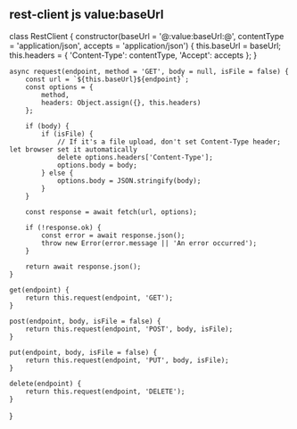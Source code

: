 
rest-client
js
value:baseUrl
---
class RestClient {
    constructor(baseUrl = '@:value:baseUrl:@', contentType = 'application/json', accepts = 'application/json') {
        this.baseUrl = baseUrl;
        this.headers = {
            'Content-Type': contentType,
            'Accept': accepts
        };
    }

    async request(endpoint, method = 'GET', body = null, isFile = false) {
        const url = `${this.baseUrl}${endpoint}`;
        const options = { 
            method,
            headers: Object.assign({}, this.headers)
        };

        if (body) {
            if (isFile) {
                // If it's a file upload, don't set Content-Type header; let browser set it automatically
                delete options.headers['Content-Type'];
                options.body = body;
            } else {
                options.body = JSON.stringify(body);
            }
        }

        const response = await fetch(url, options);
        
        if (!response.ok) {
            const error = await response.json();
            throw new Error(error.message || 'An error occurred');
        }

        return await response.json();
    }

    get(endpoint) {
        return this.request(endpoint, 'GET');
    }

    post(endpoint, body, isFile = false) {
        return this.request(endpoint, 'POST', body, isFile);
    }

    put(endpoint, body, isFile = false) {
        return this.request(endpoint, 'PUT', body, isFile);
    }

    delete(endpoint) {
        return this.request(endpoint, 'DELETE');
    }
}
